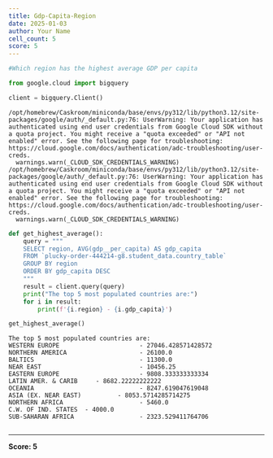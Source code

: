 ```yaml
---
title: Gdp-Capita-Region
date: 2025-01-03
author: Your Name
cell_count: 5
score: 5
---
```


```python
#Which region has the highest average GDP per capita
```


```python
from google.cloud import bigquery
```


```python
client = bigquery.Client()
```

    /opt/homebrew/Caskroom/miniconda/base/envs/py312/lib/python3.12/site-packages/google/auth/_default.py:76: UserWarning: Your application has authenticated using end user credentials from Google Cloud SDK without a quota project. You might receive a "quota exceeded" or "API not enabled" error. See the following page for troubleshooting: https://cloud.google.com/docs/authentication/adc-troubleshooting/user-creds. 
      warnings.warn(_CLOUD_SDK_CREDENTIALS_WARNING)
    /opt/homebrew/Caskroom/miniconda/base/envs/py312/lib/python3.12/site-packages/google/auth/_default.py:76: UserWarning: Your application has authenticated using end user credentials from Google Cloud SDK without a quota project. You might receive a "quota exceeded" or "API not enabled" error. See the following page for troubleshooting: https://cloud.google.com/docs/authentication/adc-troubleshooting/user-creds. 
      warnings.warn(_CLOUD_SDK_CREDENTIALS_WARNING)



```python
def get_highest_average():
    query = """
    SELECT region, AVG(gdp__per_capita) AS gdp_capita 
    FROM `plucky-order-444214-g8.student_data.country_table`
    GROUP BY region
    ORDER BY gdp_capita DESC
    """
    result = client.query(query)
    print("The top 5 most populated countries are:")
    for i in result:
        print(f'{i.region} - {i.gdp_capita}')

get_highest_average()
```

    The top 5 most populated countries are:
    WESTERN EUROPE                      - 27046.428571428572
    NORTHERN AMERICA                    - 26100.0
    BALTICS                             - 11300.0
    NEAR EAST                           - 10456.25
    EASTERN EUROPE                      - 9808.333333333334
    LATIN AMER. & CARIB     - 8682.22222222222
    OCEANIA                             - 8247.619047619048
    ASIA (EX. NEAR EAST)          - 8053.5714285714275
    NORTHERN AFRICA                     - 5460.0
    C.W. OF IND. STATES  - 4000.0
    SUB-SAHARAN AFRICA                  - 2323.529411764706



```python

```


---
**Score: 5**
